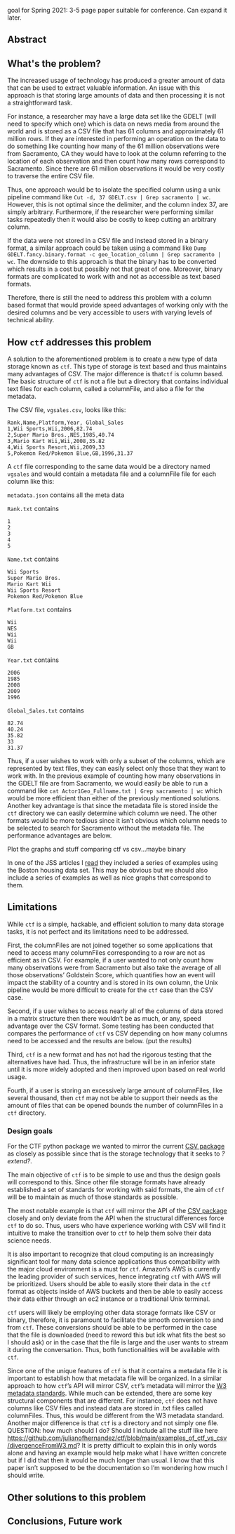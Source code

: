 goal for Spring 2021: 3-5 page paper suitable for conference.
Can expand it later.

## Abstract


## What's the problem?
The increased usage of technology has produced a greater amount of data that can be used to extract valuable information. An issue with this approach is that storing large amounts of data and then processing it is not a straightforward task. 

For instance, a researcher may have a large data set like the GDELT (will need to specify which one) which is data on news media from around the world and is stored as a CSV file that has 61 columns and approximately 61 million rows. If they are interested in performing an operation on the data to do something like counting how many of the 61 million observations were from Sacramento, CA they would have to look at the column referring to the location of each observation and then count how many rows correspond to Sacramento. Since there are 61 million observations it would be very costly to traverse the entire CSV file. 

Thus, one approach would be to isolate the specified column using a unix pipeline command like `Cut -d, 37 GDELT.csv | Grep sacramento | wc`. However, this is not optimal since the delimiter, and the column index 37, are simply arbitrary. Furthermore, if the researcher were performing similar tasks repeatedly then it would also be costly to keep cutting an arbitrary column. 

If the data were not stored in a CSV file and instead stored in a binary format, a similar approach could be taken using a command like `Dump GDELT.fancy.binary.format -c geo_location_column | Grep sacramento | wc`. The downside to this approach is that the binary has to be converted which results in a cost but possibly not that great of one. Moreover, binary formats are complicated to work with and not as accessible as text based formats.

Therefore, there is still the need to address this problem with a column based format that would provide speed advantages of working only with the desired columns and be very accessible to users with varying levels of technical ability.

## How `ctf` addresses this problem
A solution to the aforementioned problem is to create a new type of data storage known as `ctf`. This type of storage is text based and thus maintains many advantages of CSV. The major difference is that`ctf` is column based. The basic structure of `ctf` is not a file but a directory that contains individual text files for each column, called a columnFile, and also a file for the metadata. 

The CSV file, `vgsales.csv`, looks like this:
```CSV
Rank,Name,Platform,Year, Global_Sales
1,Wii Sports,Wii,2006,82.74
2,Super Mario Bros.,NES,1985,40.74
3,Mario Kart Wii,Wii,2008,35.82
4,Wii Sports Resort,Wii,2009,33
5,Pokemon Red/Pokemon Blue,GB,1996,31.37
```
A `ctf` file corresponding to the same data would be a directory named `vgsales` and would contain a metadata file and a columnFile file for each column like this:

`metadata.json` contains all the meta data

`Rank.txt` contains 
```
1
2
3
4
5
```
`Name.txt` contains 
```
Wii Sports
Super Mario Bros.
Mario Kart Wii
Wii Sports Resort
Pokemon Red/Pokemon Blue
```
`Platform.txt` contains
```
Wii
NES
Wii
Wii
GB
```
`Year.txt` contains 
```
2006
1985
2008
2009
1996
```
`Global_Sales.txt` contains
```
82.74
40.24
35.82
33
31.37
```

Thus, if a user wishes to work with only a subset of the columns, which are represented by text files, they can easily select only those that they want to work with. In the previous example of counting how many observations in the GDELT file are from Sacramento, we would easily be able to run a command like `cat Actor1Geo_Fullname.txt | Grep sacramento | wc` which would be more efficient than either of the previously mentioned solutions. Another key advantage is that since the metadata file is stored inside the `ctf` directory we can easily determine which column we need. The other formats would be more tedious since it isn’t obvious which column needs to be selected to search for Sacramento without the metadata file. The performance advantages are below. 

Plot the graphs and stuff comparing ctf vs csv...maybe binary


In one of the JSS articles I [read](https://www.jstatsoft.org/article/view/v097i01) they included a series of examples using the Boston housing data set. This may be obvious but we should also include a series of examples as well as nice graphs that correspond to them. 

## Limitations
While `ctf` is a simple, hackable, and efficient solution to many data storage tasks, it is not perfect and its limitations need to be addressed. 

First, the columnFiles are not joined together so some applications that need to access many columnFiles corresponding to a row are not as efficient as in CSV. For example, if a user wanted to not only count how many observations were from Sacramento but also take the average of all those observations’ Goldstein Score, which quantifies how an event will impact the stability of a country and is stored in its own column, the Unix pipeline would be more difficult to create for the `ctf` case than the CSV case. 

Second, if a user wishes to access nearly all of the columns of data stored in a matrix structure then there wouldn’t be as much, or any, speed advantage over the CSV format. Some testing has been conducted that compares the performance of `ctf` vs CSV depending on how many columns need to be accessed and the results are below. (put the results) 

Third, `ctf` is a new format and has not had the rigorous testing that the alternatives have had. Thus, the infrastructure will be in an inferior state until it is more widely adopted and then improved upon based on real world usage. 

Fourth, if a user is storing an excessively large amount of columnFiles, like several thousand, then `ctf` may not be able to support their needs as the amount of files that can be opened bounds the number of columnFiles in a `ctf` directory. 


### Design goals
For the CTF python package we wanted to mirror the current [CSV package](https://docs.python.org/3/library/csv.html) as closely as possible since that is the storage technology that it seeks to *?extend?*. 


The main objective of `ctf` is to be simple to use and thus the design goals will correspond to this. Since other file storage formats have already established a set of standards for working with said formats, the aim of `ctf` will be to maintain as much of those standards as possible. 

The most notable example is that `ctf` will mirror the API of the [CSV package](https://docs.python.org/3/library/csv.html) closely and only deviate from the API when the structural differences force `ctf` to do so. Thus, users who have experience working with CSV will find it intuitive to make the transition over to `ctf` to help them solve their data science needs. 

It is also important to recognize that cloud computing is an increasingly significant tool for many data science applications thus compatibility with the major cloud environment is a must for `ctf`. Amazon’s AWS is currently the leading provider of such services, hence integrating `ctf` with AWS will be prioritized. Users should be able to easily store their data in the `ctf` format as objects inside of AWS buckets and then be able to easily access their data either through an ec2 instance or a traditional Unix terminal. 

`ctf` users will likely be employing other data storage formats like CSV or binary, therefore, it is paramount to facilitate the smooth conversion to and from `ctf`. These conversions should be able to be performed in the case that the file is downloaded (need to reword this but idk what fits the best so I should ask) or in the case that the file is large and the user wants to stream it during the conversation. Thus, both functionalities will be available with `ctf`. 

Since one of the unique features of `ctf` is that it contains a metadata file it is important to establish how that metadata file will be organized. In a similar approach to how `ctf`’s API will mirror CSV, `ctf`’s metadata will mirror the [W3 metadata standards](https://www.w3.org/TR/tabular-data-primer/). While much can be extended, there are some key structural components that are different. For instance, `ctf` does not have columns like CSV files and instead data are stored in .txt files called columnFiles. Thus, this would be different from the W3 metadata standard. Another major difference is that `ctf` is a directory and not simply one file. QUESTION: how much should I do? Should I include all the stuff like here https://github.com/julianofhernandez/ctf/blob/main/examples_of_ctf_vs_csv/divergenceFromW3.md? It is pretty difficult to explain this in only words alone and having an example would help make what I have written concrete but if I did that then it would be much longer than usual. I know that this paper isn’t supposed to be the documentation so I’m wondering how much I should write.


## Other solutions to this problem


## Conclusions, Future work
